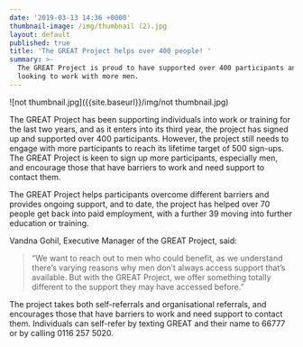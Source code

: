 ```yaml
---
date: '2019-03-13 14:36 +0000'
thumbnail-image: /img/thumbnail (2).jpg
layout: default
published: true
title: 'The GREAT Project helps over 400 people! '
summary: >-
  The GREAT Project is proud to have supported over 400 participants and is now
  looking to work with more men.
---
```

![not thumbnail.jpg]({{site.baseurl}}/img/not thumbnail.jpg)

The GREAT Project has been supporting individuals into work or training for the last two years, and as it enters into its third year, the project has signed up and supported over 400 participants. However, the project still needs to engage with more participants to reach its lifetime target of 500 sign-ups. The GREAT Project is keen to sign up more participants, especially men, and encourage those that have barriers to work and need support to contact them.

The GREAT Project helps participants overcome different barriers and provides ongoing support, and to date, the project has helped over 70 people get back into paid employment, with a further 39 moving into further education or training.

Vandna Gohil, Executive Manager of the GREAT Project, said:

> “We want to reach out to men who could benefit, as we understand there’s varying reasons why men don’t always access support that’s available. But with the GREAT Project, we offer something totally different to the support they may have accessed before.”

The project takes both self-referrals and organisational referrals, and encourages those that have barriers to work and need support to contact them. Individuals can self-refer by texting GREAT and their name to 66777 or by calling 0116 257 5020. 

